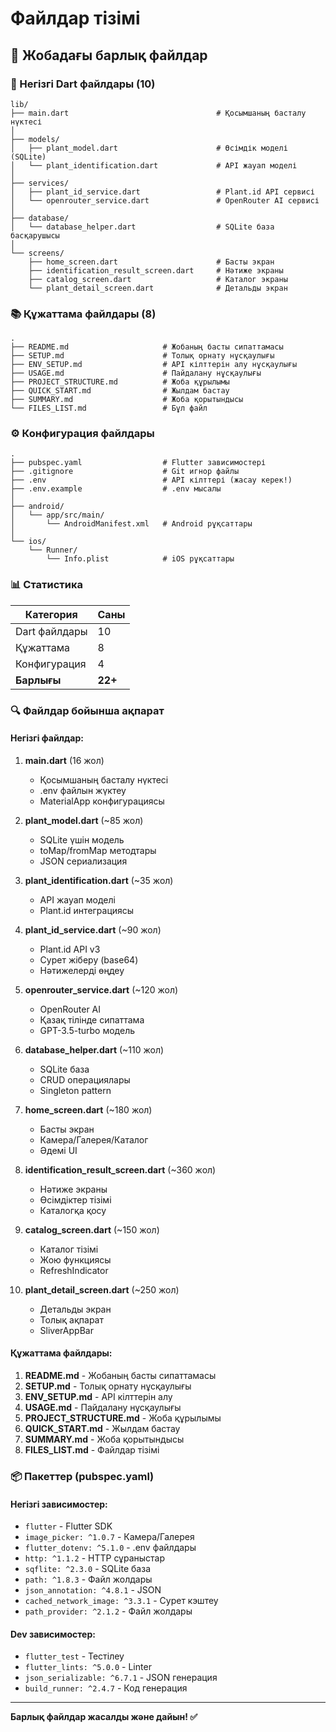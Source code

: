 # Файлдар тізімі

## 📁 Жобадағы барлық файлдар

### 🎯 Негізгі Dart файлдары (10)

```
lib/
├── main.dart                                 # Қосымшаның басталу нүктесі
│
├── models/
│   ├── plant_model.dart                      # Өсімдік моделі (SQLite)
│   └── plant_identification.dart             # API жауап моделі
│
├── services/
│   ├── plant_id_service.dart                 # Plant.id API сервисі
│   └── openrouter_service.dart               # OpenRouter AI сервисі
│
├── database/
│   └── database_helper.dart                  # SQLite база басқарушысы
│
└── screens/
    ├── home_screen.dart                      # Басты экран
    ├── identification_result_screen.dart     # Нәтиже экраны
    ├── catalog_screen.dart                   # Каталог экраны
    └── plant_detail_screen.dart              # Детальды экран
```

### 📚 Құжаттама файлдары (8)

```
.
├── README.md                     # Жобаның басты сипаттамасы
├── SETUP.md                      # Толық орнату нұсқаулығы
├── ENV_SETUP.md                  # API кілттерін алу нұсқаулығы
├── USAGE.md                      # Пайдалану нұсқаулығы
├── PROJECT_STRUCTURE.md          # Жоба құрылымы
├── QUICK_START.md                # Жылдам бастау
├── SUMMARY.md                    # Жоба қорытындысы
└── FILES_LIST.md                 # Бұл файл
```

### ⚙️ Конфигурация файлдары

```
.
├── pubspec.yaml                  # Flutter зависимостері
├── .gitignore                    # Git игнор файлы
├── .env                          # API кілттері (жасау керек!)
├── .env.example                  # .env мысалы
│
├── android/
│   └── app/src/main/
│       └── AndroidManifest.xml   # Android рұқсаттары
│
└── ios/
    └── Runner/
        └── Info.plist            # iOS рұқсаттары
```

### 📊 Статистика

| Категория | Саны |
|-----------|------|
| Dart файлдары | 10 |
| Құжаттама | 8 |
| Конфигурация | 4 |
| **Барлығы** | **22+** |

### 🔍 Файлдар бойынша ақпарат

#### Негізгі файлдар:

1. **main.dart** (16 жол)
   - Қосымшаның басталу нүктесі
   - .env файлын жүктеу
   - MaterialApp конфигурациясы

2. **plant_model.dart** (~85 жол)
   - SQLite үшін модель
   - toMap/fromMap методтары
   - JSON сериализация

3. **plant_identification.dart** (~35 жол)
   - API жауап моделі
   - Plant.id интеграциясы

4. **plant_id_service.dart** (~90 жол)
   - Plant.id API v3
   - Сурет жіберу (base64)
   - Нәтижелерді өңдеу

5. **openrouter_service.dart** (~120 жол)
   - OpenRouter AI
   - Қазақ тілінде сипаттама
   - GPT-3.5-turbo модель

6. **database_helper.dart** (~110 жол)
   - SQLite база
   - CRUD операциялары
   - Singleton pattern

7. **home_screen.dart** (~180 жол)
   - Басты экран
   - Камера/Галерея/Каталог
   - Әдемі UI

8. **identification_result_screen.dart** (~360 жол)
   - Нәтиже экраны
   - Өсімдіктер тізімі
   - Каталогқа қосу

9. **catalog_screen.dart** (~150 жол)
   - Каталог тізімі
   - Жою функциясы
   - RefreshIndicator

10. **plant_detail_screen.dart** (~250 жол)
    - Детальды экран
    - Толық ақпарат
    - SliverAppBar

#### Құжаттама файлдары:

1. **README.md** - Жобаның басты сипаттамасы
2. **SETUP.md** - Толық орнату нұсқаулығы  
3. **ENV_SETUP.md** - API кілттерін алу
4. **USAGE.md** - Пайдалану нұсқаулығы
5. **PROJECT_STRUCTURE.md** - Жоба құрылымы
6. **QUICK_START.md** - Жылдам бастау
7. **SUMMARY.md** - Жоба қорытындысы
8. **FILES_LIST.md** - Файлдар тізімі

### 📦 Пакеттер (pubspec.yaml)

#### Негізгі зависимостер:
- `flutter` - Flutter SDK
- `image_picker: ^1.0.7` - Камера/Галерея
- `flutter_dotenv: ^5.1.0` - .env файлдары
- `http: ^1.1.2` - HTTP сұраныстар
- `sqflite: ^2.3.0` - SQLite база
- `path: ^1.8.3` - Файл жолдары
- `json_annotation: ^4.8.1` - JSON
- `cached_network_image: ^3.3.1` - Сурет кэштеу
- `path_provider: ^2.1.2` - Файл жолдары

#### Dev зависимостер:
- `flutter_test` - Тестілеу
- `flutter_lints: ^5.0.0` - Linter
- `json_serializable: ^6.7.1` - JSON генерация
- `build_runner: ^2.4.7` - Код генерация

---

**Барлық файлдар жасалды және дайын! ✅**
